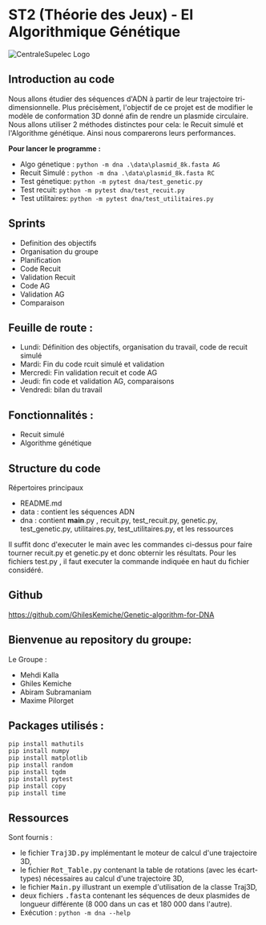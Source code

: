 # ST2 (Théorie des Jeux) - EI Algorithmique Génétique

![CentraleSupelec Logo](https://www.centralesupelec.fr/sites/all/themes/cs_theme/medias/common/images/intro/logo_nouveau.jpg)


## Introduction au code ##

Nous allons étudier des séquences d'ADN à partir de leur trajectoire tri-dimensionnelle. Plus précisèment, l'objectif de ce projet est de modifier le modèle de conformation 3D donné afin de rendre un plasmide circulaire. Nous allons utiliser 2 méthodes distinctes pour cela: le Recuit simulé et l'Algorithme génétique. Ainsi nous comparerons leurs performances.



**Pour lancer le programme :**
 - Algo génetique : ```python -m dna .\data\plasmid_8k.fasta AG ``` 
 - Recuit Simulé : ```python -m dna .\data\plasmid_8k.fasta RC```
 - Test génetique: ```python -m pytest dna/test_genetic.py```
 - Test recuit: ```python -m pytest dna/test_recuit.py```
 - Test utilitaires: ```python -m pytest dna/test_utilitaires.py```


## Sprints ##

 - Definition des objectifs
 - Organisation du groupe
 - Planification
 - Code Recuit
 - Validation Recuit
 - Code AG
 - Validation AG
 - Comparaison


## Feuille de route :

- Lundi: Définition des objectifs, organisation du travail, code de recuit simulé
- Mardi: Fin du code rcuit simulé et validation
- Mercredi: Fin validation recuit et code AG
- Jeudi: fin code et validation AG, comparaisons
- Vendredi: bilan du travail


## Fonctionnalités :

- Recuit simulé
- Algorithme génétique

## Structure du code ##

Répertoires principaux 

- README.md
- data : contient les séquences ADN
- dna : contient __main__.py , recuit.py, test_recuit.py, genetic.py, test_genetic.py, utilitaires.py, test_utilitaires.py, et les ressources

Il suffit donc d'executer le main avec les commandes ci-dessus pour faire tourner recuit.py et genetic.py et donc obternir les résultats.
Pour les fichiers  test.py ,  il faut executer la commande indiquée en haut du fichier considéré.




## Github

https://github.com/GhilesKemiche/Genetic-algorithm-for-DNA

## Bienvenue au repository du groupe:

Le Groupe :

* Mehdi Kalla
* Ghiles Kemiche
* Abiram Subramaniam
* Maxime Pilorget


## Packages utilisés :

```
pip install mathutils
pip install numpy
pip install matplotlib
pip install random
pip install tqdm
pip install pytest
pip install copy
pip install time

```




## Ressources

Sont fournis :

- le fichier <tt>Traj3D.py</tt> implémentant le moteur de calcul d'une trajectoire 3D,
- le fichier <tt>Rot_Table.py</tt> contenant la table de rotations (avec les écart-types) nécessaires au calcul d'une trajectoire 3D,
- le fichier <tt>Main.py</tt> illustrant un exemple d'utilisation de la classe Traj3D,
- deux fichiers <tt>.fasta</tt> contenant les séquences de deux plasmides de longueur différente (8 000 dans un cas et 180 000 dans l'autre).
- Exécution : <code>python -m dna --help</code>

